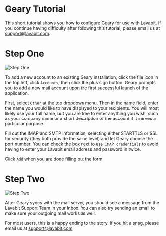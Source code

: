 
# Geary Tutorial

This short tutorial shows you how to configure Geary for use with Lavabit.
If you continue having difficulty after following this tutorial, please email us at support@lavabit.com.

# Step One

![Step One](https://github.com/lavabit/tutorials/blob/master/geary/step1.png "Step One")

To add a new account to an existing Geary installation, click the file icon in the top left, click `Accounts`,
then click the plus sign button. Geary prompts you to add a new mail account upon the first successful launch of the application.

First, select `Other` at the top dropdown menu. Then in the name field, enter the name you would like to have
displayed to your recipients. You will most likely use your full name, but you are free to enter anything you wish, 
such as your company name or a short description of the account if it serves a particular purpose.

Fill out the IMAP and SMTP information, selecting either STARTTLS or SSL for security (they both provide the
same level) and let Geary choose the port number. You can check the box next to `Use IMAP credentials` to avoid
having to enter your Lavabit email address and password in twice.

Click `Add` when you are done filling out the form.

# Step Two

![Step Two](https://github.com/lavabit/tutorials/blob/master/geary/step2.png "Step Two")

After Geary syncs with the mail server, you should see a message from the Lavabit Support Team in your Inbox.
You can also try sending an email to make sure your outgoing mail works as well.

For most users, this is a happy ending to the story. If you hit a snag, please email us at support@lavabit.com

